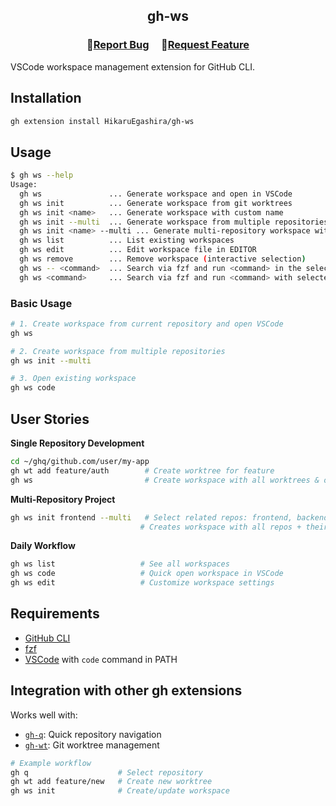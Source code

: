<h2 align="center">
    <p align="center">gh-ws</p>
</h2>

<h3 align="center">
🔹<a  href="https://github.com/HikaruEgashira/gh-ws/issues">Report Bug</a> &nbsp; &nbsp;
🔹<a  href="https://github.com/HikaruEgashira/gh-ws/issues">Request Feature</a>
</h3>

VSCode workspace management extension for GitHub CLI.

## Installation

```bash
gh extension install HikaruEgashira/gh-ws
```

## Usage

```bash
$ gh ws --help
Usage:
  gh ws               ... Generate workspace and open in VSCode
  gh ws init          ... Generate workspace from git worktrees
  gh ws init <name>   ... Generate workspace with custom name
  gh ws init --multi  ... Generate workspace from multiple repositories
  gh ws init <name> --multi ... Generate multi-repository workspace with custom name
  gh ws list          ... List existing workspaces
  gh ws edit          ... Edit workspace file in EDITOR
  gh ws remove        ... Remove workspace (interactive selection)
  gh ws -- <command>  ... Search via fzf and run <command> in the selected workspace directory
  gh ws <command>     ... Search via fzf and run <command> with selected workspace as argument
```

### Basic Usage

```bash
# 1. Create workspace from current repository and open VSCode
gh ws

# 2. Create workspace from multiple repositories
gh ws init --multi

# 3. Open existing workspace
gh ws code
```

## User Stories

**Single Repository Development**
```bash
cd ~/ghq/github.com/user/my-app
gh wt add feature/auth        # Create worktree for feature
gh ws                         # Create workspace with all worktrees & open VSCode
```

**Multi-Repository Project**
```bash
gh ws init frontend --multi   # Select related repos: frontend, backend, docs
                             # Creates workspace with all repos + their worktrees
```

**Daily Workflow**
```bash
gh ws list                   # See all workspaces
gh ws code                   # Quick open workspace in VSCode
gh ws edit                   # Customize workspace settings
```

## Requirements

- [GitHub CLI](https://cli.github.com/)
- [fzf](https://github.com/junegunn/fzf)
- [VSCode](https://code.visualstudio.com/) with `code` command in PATH

## Integration with other gh extensions

Works well with:
- [`gh-q`](https://github.com/HikaruEgashira/gh-q): Quick repository navigation
- [`gh-wt`](https://github.com/HikaruEgashira/gh-wt): Git worktree management

```bash
# Example workflow
gh q                    # Select repository
gh wt add feature/new   # Create new worktree
gh ws init              # Create/update workspace
```